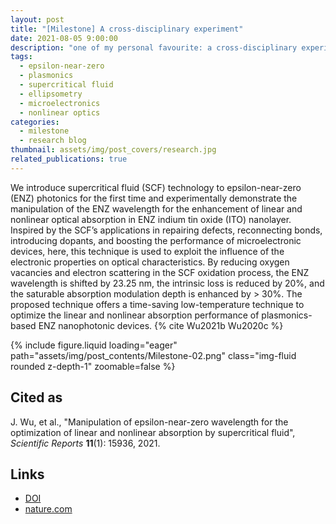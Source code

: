 ```yaml
---
layout: post
title: "[Milestone] A cross-disciplinary experiment"
date: 2021-08-05 9:00:00
description: "one of my personal favourite: a cross-disciplinary experiment"
tags:
  - epsilon-near-zero
  - plasmonics
  - supercritical fluid
  - ellipsometry
  - microelectronics
  - nonlinear optics
categories:
  - milestone
  - research blog
thumbnail: assets/img/post_covers/research.jpg
related_publications: true
---
```


We introduce supercritical fluid (SCF) technology to epsilon-near-zero (ENZ) photonics for the first time and experimentally demonstrate the manipulation of the ENZ wavelength for the enhancement of linear and nonlinear optical absorption in ENZ indium tin oxide (ITO) nanolayer. Inspired by the SCF’s applications in repairing defects, reconnecting bonds, introducing dopants, and boosting the performance of microelectronic devices, here, this technique is used to exploit the influence of the electronic properties on optical characteristics. By reducing oxygen vacancies and electron scattering in the SCF oxidation process, the ENZ wavelength is shifted by 23.25 nm, the intrinsic loss is reduced by 20%, and the saturable absorption modulation depth is enhanced by > 30%. The proposed technique offers a time-saving low-temperature technique to optimize the linear and nonlinear absorption performance of plasmonics-based ENZ nanophotonic devices. {% cite Wu2021b Wu2020c %}

<div class="row mt-3">
    <div class="col-sm mt-3 mt-md-0">
        {% include figure.liquid loading="eager" path="assets/img/post_contents/Milestone-02.png" class="img-fluid rounded z-depth-1" zoomable=false %}
    </div>
</div>

## Cited as

J. Wu, et al., "Manipulation of epsilon-near-zero wavelength for the optimization of linear and nonlinear absorption by supercritical fluid", _Scientific Reports_ **11**(1): 15936, 2021.

## Links

- [DOI](https://doi.org/10.1038/s41598-021-95513-6)
- [nature.com](https://www.nature.com/articles/s41598-021-95513-6)
